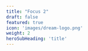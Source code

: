 ```yaml
---
title: "Focus 2"
draft: false
featured: true
icon: 'images/dream-logo.png'
weight: 2
heroSubHeading: 'title'
---
```

